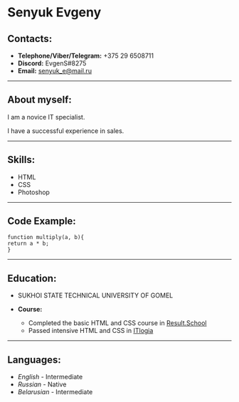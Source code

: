 # Senyuk Evgeny

## Contacts:

- **Telephone/Viber/Telegram:** +375 29 6508711
- **Discord:** EvgenS#8275
- **Email:** senyuk_e@mail.ru

---

## About myself:

I am a novice IT specialist.

I have a successful experience in sales.

---

## Skills:

- HTML
- CSS
- Photoshop

---

## Code Example:

```
function multiply(a, b){
return a * b;
}
```

---

## Education:

- SUKHOI STATE TECHNICAL UNIVERSITY OF GOMEL
- **Course:**

  - Completed the basic HTML and CSS course in [Result.School](https://vladilen.ru)

  * Passed intensive HTML and CSS in [ITlogia](https://itlogia.ru/)

---

## Languages:

- _English_ - Intermediate
- _Russian_ - Native
- _Belarusian_ - Intermediate
